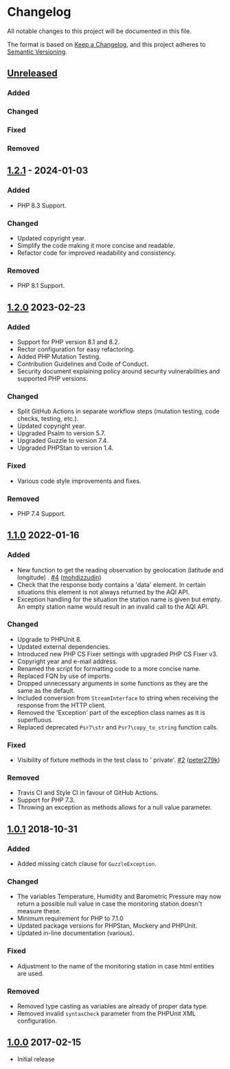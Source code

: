# Changelog

All notable changes to this project will be documented in this file.

The format is based on [Keep a Changelog](https://keepachangelog.com/en/1.0.0/),
and this project adheres to [Semantic Versioning](https://semver.org/spec/v2.0.0.html).

## [Unreleased]

### Added

### Changed

### Fixed

### Removed

## [1.2.1] - 2024-01-03

### Added

- PHP 8.3 Support.

### Changed

- Updated copyright year.
- Simplify the code making it more concise and readable.
- Refactor code for improved readability and consistency.

### Removed

- PHP 8.1 Support.

## [1.2.0] 2023-02-23

### Added

- Support for PHP version 8.1 and 8.2.
- Rector configuration for easy refactoring.
- Added PHP Mutation Testing.
- Contribution Guidelines and Code of Conduct.
- Security document explaining policy around security vulnerabilities and supported PHP versions.

### Changed

- Split GitHub Actions in separate workflow steps (mutation testing, code checks, testing, etc.).
- Updated copyright year.
- Upgraded Psalm to version 5.7.
- Upgraded Guzzle to version 7.4.
- Upgraded PHPStan to version 1.4.

### Fixed

- Various code style improvements and fixes.

### Removed

- PHP 7.4 Support.

## [1.1.0] 2022-01-16

### Added

- New function to get the reading observation by geolocation (latitude and longitude)
  . [\#4](https://github.com/azuyalabs/waqi/pull/4) ([mohdizzudin](https://github.com/mohdizzudin))
- Check that the response body contains a 'data' element. In certain situations this element is not always returned by
  the AQI API.
- Exception handling for the situation the station name is given but empty. An empty station name would result in an
  invalid call to the AQI API.

### Changed

- Upgrade to PHPUnit 8.
- Updated external dependencies.
- Introduced new PHP CS Fixer settings with upgraded PHP CS Fixer v3.
- Copyright year and e-mail address.
- Renamed the script for formatting code to a more concise name.
- Replaced FQN by use of imports.
- Dropped unnecessary arguments in some functions as they are the same as the default.
- Included conversion from `StreamInterface` to string when receiving the response from the HTTP client.
- Removed the 'Exception' part of the exception class names as it is superfluous.
- Replaced deprecated `Psr7\str` and `Psr7\copy_to_string` function calls.

### Fixed

- Visibility of fixture methods in the test class to '
  private'. [\#2](https://github.com/azuyalabs/waqi/pull/2) ([peter279k](https://github.com/peter279k))

### Removed

- Travis CI and Style CI in favour of GitHub Actions.
- Support for PHP 7.3.
- Throwing an exception as methods allows for a null value parameter.

## [1.0.1] 2018-10-31

### Added

- Added missing catch clause for `GuzzleException`.

### Changed

- The variables Temperature, Humidity and Barometric Pressure may now return a possible null value in case the
  monitoring station doesn't measure these.
- Minimum requirement for PHP to 7.1.0
- Updated package versions for PHPStan, Mockery and PHPUnit.
- Updated in-line documentation (various).

### Fixed

- Adjustment to the name of the monitoring station in case html entities are used.

### Removed

- Removed type casting as variables are already of proper data type.
- Removed invalid `syntaxCheck` parameter from the PHPUnit XML configuration.

## [1.0.0] 2017-02-15

- Initial release

[Unreleased]: https://github.com/azuyalabs/waqi/compare/1.2.1...HEAD
[1.2.1]: https://github.com/azuyalabs/waqi/compare/1.2.0...1.2.1
[1.2.0]: https://github.com/azuyalabs/waqi/compare/1.1.0...1.2.0
[1.1.0]: https://github.com/azuyalabs/waqi/compare/1.0.1...1.1.0
[1.0.1]: https://github.com/azuyalabs/waqi/compare/1.0.0...1.0.1
[1.0.0]: https://github.com/azuyalabs/waqi/releases/tag/1.0.0

